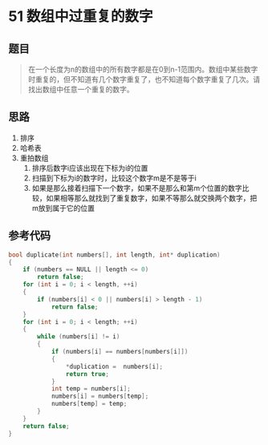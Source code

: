 # 51 数组中过重复的数字
## 题目
> 在一个长度为n的数组中的所有数字都是在0到n-1范围内。数组中某些数字时重复的，但不知道有几个数字重复了，也不知道每个数字重复了几次。请找出数组中任意一个重复的数字。
## 思路
1. 排序
2. 哈希表
3. 重拍数组
    1. 排序后数字i应该出现在下标为i的位置
    2. 扫描到下标为i的数字时，比较这个数字m是不是等于i
    3. 如果是那么接着扫描下一个数字，如果不是那么和第m个位置的数字比较，如果相等那么就找到了重复数字，如果不等那么就交换两个数字，把m放到属于它的位置
## 参考代码
```C++
bool duplicate(int numbers[], int length, int* duplication)
{
    if (numbers == NULL || length <= 0)
        return false;
    for (int i = 0; i < length, ++i)
    {
        if (numbers[i] < 0 || numbers[i] > length - 1)
            return false;
    }
    for (int i = 0; i < length; ++i)
    {
        while (numbers[i] != i)
        {
            if (numbers[i] == numbers[numbers[i]])
            {
                *duplication =  numbers[i];
                return true;
            }
            int temp = numbers[i];
            numbers[i] = numbers[temp];
            numbers[temp] = temp;
        }
    }
    return false;
}
```